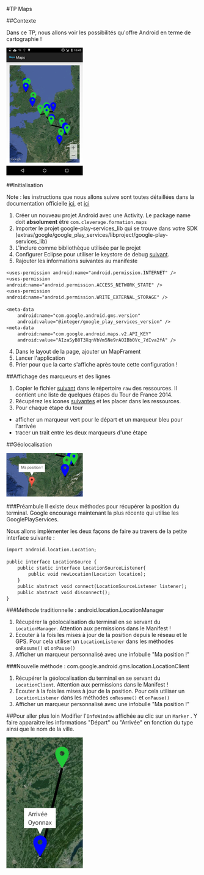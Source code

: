 #TP Maps

##Contexte

Dans ce TP, nous allons voir les possibilités qu'offre Android en terme de cartographie !

<img src="map.png" width="200px"/>

##Initialisation

Note : les instructions que nous allons suivre sont toutes détaillées dans la documentation officielle <a href="http://developer.android.com/google/play-services/setup.html">ici</a>, et <a href="https://developers.google.com/maps/documentation/android/start#installing_the_google_maps_android_v2_api">ici</a>

1. Créer un nouveau projet Android avec une Activity. Le package name doit <b>absolument</b> être `com.cleverage.formation.maps`
2. Importer le projet google-play-services_lib qui se trouve dans votre SDK (extras/google/google_play_services/libproject/google-play-services_lib)
3. L'inclure comme bibliothèque utilisée par le projet
4. Configurer Eclipse pour utiliser le keystore de debug <a href="./maps_debug.keystore">suivant</a>.
5. Rajouter les informations suivantes au manifeste 
```
<uses-permission android:name="android.permission.INTERNET" />
<uses-permission android:name="android.permission.ACCESS_NETWORK_STATE" />
<uses-permission android:name="android.permission.WRITE_EXTERNAL_STORAGE" />

<meta-data
    android:name="com.google.android.gms.version"
    android:value="@integer/google_play_services_version" />
<meta-data
    android:name="com.google.android.maps.v2.API_KEY"
    android:value="AIzaSyB8T3XqnVbVm5Ne9rAOIBb0Vc_7dIva2fA" />
```
4. Dans le layout de la page, ajouter un MapFrament
5. Lancer l'application
6. Prier pour que la carte s'affiche après toute cette configuration !

##Affichage des marqueurs et des lignes
1. Copier le fichier <a href="locations.json">suivant</a> dans le répertoire `raw` des ressources. Il contient une liste de quelques étapes du Tour de France 2014.
2. Récupérez les icones <a href="./res/">suivantes</a> et les placer dans les ressources.
3. Pour chaque étape du tour
  - afficher un marqueur vert pour le départ et un marqueur bleu pour l'arrivée
  - tracer un trait entre les deux marqueurs d'une étape

##Géolocalisation

<img src="geoloc.png" width="200px"/>

###Préambule
Il existe deux méthodes pour récupérer la position du terminal. Google encourage maintenant la plus récente qui utilise les GooglePlayServices.

Nous allons implémenter les deux façons de faire au travers de la petite interface suivante :
```
import android.location.Location;

public interface LocationSource {
    public static interface LocationSourceListener{
        public void newLocation(Location location); 
    }
    public abstract void connect(LocationSourceListener listener);   
    public abstract void disconnect();
}
```

###Méthode traditionnelle : android.location.LocationManager
1. Récupérer la géolocalisation du terminal en se servant du `LocationManager`. Attention aux permissions dans le Manifest !
2. Ecouter à la fois les mises à jour de la position depuis le réseau et le GPS. Pour cela utiliser un `LocationListener` dans les méthodes `onResume()` et `onPause()`
3. Afficher un marqueur personnalisé avec une infobulle "Ma position !" 

###Nouvelle méthode : com.google.android.gms.location.LocationClient
1. Récupérer la géolocalisation du terminal en se servant du `LocationClient`. Attention aux permissions dans le Manifest !
2. Ecouter à la fois les mises à jour de la position. Pour cela utiliser un `LocationListener` dans les méthodes `onResume()` et `onPause()`
3. Afficher un marqueur personnalisé avec une infobulle "Ma position !" 




##Pour aller plus loin
Modifier l'`InfoWindow` affichée au clic sur un `Marker` . Y faire apparaitre les informations "Départ" ou "Arrivée" en fonction du type ainsi que le nom de la ville.

<img src="custom.png" width="200px"/>
